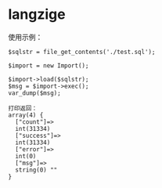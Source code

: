# langzige

使用示例：

    $sqlstr = file_get_contents('./test.sql');

    $import = new Import();

    $import->load($sqlstr);
    $msg = $import->exec();
    var_dump($msg);

    打印返回：
    array(4) {
	  ["count"]=>
	  int(31334)
	  ["success"]=>
	  int(31334)
	  ["error"]=>
	  int(0)
	  ["msg"]=>
	  string(0) ""
	}